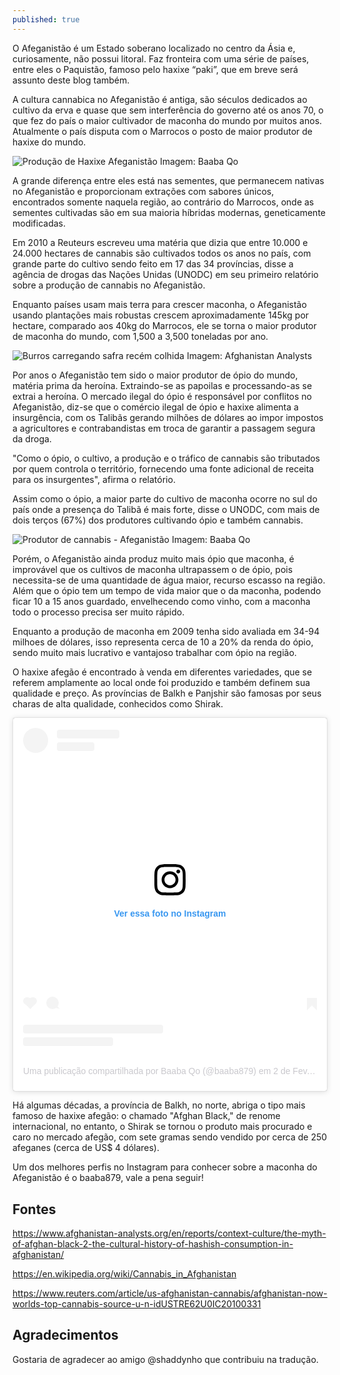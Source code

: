 ```yaml
---
published: true
---
```

O Afeganistão é um Estado soberano localizado no centro da Ásia e, curiosamente, não possui litoral. Faz fronteira com uma série de países, entre eles o Paquistão, famoso pelo haxixe “paki”, que em breve será assunto deste blog também.

A cultura cannabica no Afeganistão é antiga, são séculos dedicados ao cultivo da erva e quase que sem interferência do governo até os anos 70, o que fez do país o maior cultivador de maconha do mundo por muitos anos. Atualmente o país disputa com o Marrocos o posto de maior produtor de haxixe do mundo.

<img src="https://i.imgur.com/I8lKyIF.jpg" alt="Produção de Haxixe Afeganistão">
Imagem: Baaba Qo

A grande diferença entre eles está nas sementes, que permanecem nativas no Afeganistão e proporcionam extrações com sabores únicos, encontrados somente naquela região, ao contrário do Marrocos, onde as sementes cultivadas são em sua maioria híbridas modernas, geneticamente modificadas.

Em 2010 a Reuteurs escreveu uma matéria que dizia que entre 10.000 e 24.000 hectares de cannabis são cultivados todos os anos no país, com grande parte do cultivo sendo feito em 17 das 34 províncias, disse a agência de drogas das Nações Unidas (UNODC) em seu primeiro relatório sobre a produção de cannabis no Afeganistão.

Enquanto países usam mais terra para crescer maconha, o Afeganistão usando plantações mais robustas crescem aproximadamente 145kg por hectare, comparado aos 40kg do Marrocos, ele se torna o maior produtor de maconha do mundo, com 1,500 a 3,500 toneladas por ano.

<img src="https://i.imgur.com/ipQXxAa.jpg" alt="Burros carregando safra recém colhida">
Imagem: Afghanistan Analysts

Por anos o Afeganistão tem sido o maior produtor de ópio do mundo, matéria prima da heroína. Extraindo-se as papoilas e processando-as se extrai a heroína. O mercado ilegal do ópio é responsável por conflitos no Afeganistão, diz-se que o comércio ilegal de ópio e haxixe alimenta a insurgência, com os Talibãs gerando milhões de dólares ao impor impostos a agricultores e contrabandistas em troca de garantir a passagem segura da droga.

"Como o ópio, o cultivo, a produção e o tráfico de cannabis são tributados por quem controla o território, fornecendo uma fonte adicional de receita para os insurgentes", afirma o relatório.

Assim como o ópio, a maior parte do cultivo de maconha ocorre no sul do país onde a presença do Talibã é mais forte, disse o UNODC, com mais de dois terços (67%) dos produtores cultivando ópio e também cannabis.

<img src="https://i.imgur.com/X0FwQpT.jpg" alt="Produtor de cannabis - Afeganistão">
Imagem: Baaba Qo

Porém, o Afeganistão ainda produz muito mais ópio que maconha, é improvável que os cultivos de maconha ultrapassem o de ópio, pois necessita-se de uma quantidade de água maior, recurso escasso na região. Além que o ópio tem um tempo de vida maior que o da maconha, podendo ficar 10 a 15 anos guardado, envelhecendo como vinho, com a maconha todo o processo precisa ser muito rápido.

Enquanto a produção de maconha em 2009 tenha sido avaliada em 34-94 milhoes de dólares, isso representa cerca de 10 a 20% da renda do ópio, sendo muito mais lucrativo e vantajoso trabalhar com ópio na região.

O haxixe afegão é encontrado à venda em diferentes variedades, que se referem amplamente ao local onde foi produzido e também definem sua qualidade e preço. As províncias de Balkh e Panjshir são famosas por seus charas de alta qualidade, conhecidos como Shirak. 

<blockquote class="instagram-media" data-instgrm-permalink="https://www.instagram.com/p/B8GHS4aBtyT/?utm_source=ig_embed&amp;utm_campaign=loading" data-instgrm-version="12" style=" background:#FFF; border:0; border-radius:3px; box-shadow:0 0 1px 0 rgba(0,0,0,0.5),0 1px 10px 0 rgba(0,0,0,0.15); margin: 1px; max-width:540px; min-width:326px; padding:0; width:99.375%; width:-webkit-calc(100% - 2px); width:calc(100% - 2px);"><div style="padding:16px;"> <a href="https://www.instagram.com/p/B8GHS4aBtyT/?utm_source=ig_embed&amp;utm_campaign=loading" style=" background:#FFFFFF; line-height:0; padding:0 0; text-align:center; text-decoration:none; width:100%;" target="_blank"> <div style=" display: flex; flex-direction: row; align-items: center;"> <div style="background-color: #F4F4F4; border-radius: 50%; flex-grow: 0; height: 40px; margin-right: 14px; width: 40px;"></div> <div style="display: flex; flex-direction: column; flex-grow: 1; justify-content: center;"> <div style=" background-color: #F4F4F4; border-radius: 4px; flex-grow: 0; height: 14px; margin-bottom: 6px; width: 100px;"></div> <div style=" background-color: #F4F4F4; border-radius: 4px; flex-grow: 0; height: 14px; width: 60px;"></div></div></div><div style="padding: 19% 0;"></div> <div style="display:block; height:50px; margin:0 auto 12px; width:50px;"><svg width="50px" height="50px" viewBox="0 0 60 60" version="1.1" xmlns="https://www.w3.org/2000/svg" xmlns:xlink="https://www.w3.org/1999/xlink"><g stroke="none" stroke-width="1" fill="none" fill-rule="evenodd"><g transform="translate(-511.000000, -20.000000)" fill="#000000"><g><path d="M556.869,30.41 C554.814,30.41 553.148,32.076 553.148,34.131 C553.148,36.186 554.814,37.852 556.869,37.852 C558.924,37.852 560.59,36.186 560.59,34.131 C560.59,32.076 558.924,30.41 556.869,30.41 M541,60.657 C535.114,60.657 530.342,55.887 530.342,50 C530.342,44.114 535.114,39.342 541,39.342 C546.887,39.342 551.658,44.114 551.658,50 C551.658,55.887 546.887,60.657 541,60.657 M541,33.886 C532.1,33.886 524.886,41.1 524.886,50 C524.886,58.899 532.1,66.113 541,66.113 C549.9,66.113 557.115,58.899 557.115,50 C557.115,41.1 549.9,33.886 541,33.886 M565.378,62.101 C565.244,65.022 564.756,66.606 564.346,67.663 C563.803,69.06 563.154,70.057 562.106,71.106 C561.058,72.155 560.06,72.803 558.662,73.347 C557.607,73.757 556.021,74.244 553.102,74.378 C549.944,74.521 548.997,74.552 541,74.552 C533.003,74.552 532.056,74.521 528.898,74.378 C525.979,74.244 524.393,73.757 523.338,73.347 C521.94,72.803 520.942,72.155 519.894,71.106 C518.846,70.057 518.197,69.06 517.654,67.663 C517.244,66.606 516.755,65.022 516.623,62.101 C516.479,58.943 516.448,57.996 516.448,50 C516.448,42.003 516.479,41.056 516.623,37.899 C516.755,34.978 517.244,33.391 517.654,32.338 C518.197,30.938 518.846,29.942 519.894,28.894 C520.942,27.846 521.94,27.196 523.338,26.654 C524.393,26.244 525.979,25.756 528.898,25.623 C532.057,25.479 533.004,25.448 541,25.448 C548.997,25.448 549.943,25.479 553.102,25.623 C556.021,25.756 557.607,26.244 558.662,26.654 C560.06,27.196 561.058,27.846 562.106,28.894 C563.154,29.942 563.803,30.938 564.346,32.338 C564.756,33.391 565.244,34.978 565.378,37.899 C565.522,41.056 565.552,42.003 565.552,50 C565.552,57.996 565.522,58.943 565.378,62.101 M570.82,37.631 C570.674,34.438 570.167,32.258 569.425,30.349 C568.659,28.377 567.633,26.702 565.965,25.035 C564.297,23.368 562.623,22.342 560.652,21.575 C558.743,20.834 556.562,20.326 553.369,20.18 C550.169,20.033 549.148,20 541,20 C532.853,20 531.831,20.033 528.631,20.18 C525.438,20.326 523.257,20.834 521.349,21.575 C519.376,22.342 517.703,23.368 516.035,25.035 C514.368,26.702 513.342,28.377 512.574,30.349 C511.834,32.258 511.326,34.438 511.181,37.631 C511.035,40.831 511,41.851 511,50 C511,58.147 511.035,59.17 511.181,62.369 C511.326,65.562 511.834,67.743 512.574,69.651 C513.342,71.625 514.368,73.296 516.035,74.965 C517.703,76.634 519.376,77.658 521.349,78.425 C523.257,79.167 525.438,79.673 528.631,79.82 C531.831,79.965 532.853,80.001 541,80.001 C549.148,80.001 550.169,79.965 553.369,79.82 C556.562,79.673 558.743,79.167 560.652,78.425 C562.623,77.658 564.297,76.634 565.965,74.965 C567.633,73.296 568.659,71.625 569.425,69.651 C570.167,67.743 570.674,65.562 570.82,62.369 C570.966,59.17 571,58.147 571,50 C571,41.851 570.966,40.831 570.82,37.631"></path></g></g></g></svg></div><div style="padding-top: 8px;"> <div style=" color:#3897f0; font-family:Arial,sans-serif; font-size:14px; font-style:normal; font-weight:550; line-height:18px;"> Ver essa foto no Instagram</div></div><div style="padding: 12.5% 0;"></div> <div style="display: flex; flex-direction: row; margin-bottom: 14px; align-items: center;"><div> <div style="background-color: #F4F4F4; border-radius: 50%; height: 12.5px; width: 12.5px; transform: translateX(0px) translateY(7px);"></div> <div style="background-color: #F4F4F4; height: 12.5px; transform: rotate(-45deg) translateX(3px) translateY(1px); width: 12.5px; flex-grow: 0; margin-right: 14px; margin-left: 2px;"></div> <div style="background-color: #F4F4F4; border-radius: 50%; height: 12.5px; width: 12.5px; transform: translateX(9px) translateY(-18px);"></div></div><div style="margin-left: 8px;"> <div style=" background-color: #F4F4F4; border-radius: 50%; flex-grow: 0; height: 20px; width: 20px;"></div> <div style=" width: 0; height: 0; border-top: 2px solid transparent; border-left: 6px solid #f4f4f4; border-bottom: 2px solid transparent; transform: translateX(16px) translateY(-4px) rotate(30deg)"></div></div><div style="margin-left: auto;"> <div style=" width: 0px; border-top: 8px solid #F4F4F4; border-right: 8px solid transparent; transform: translateY(16px);"></div> <div style=" background-color: #F4F4F4; flex-grow: 0; height: 12px; width: 16px; transform: translateY(-4px);"></div> <div style=" width: 0; height: 0; border-top: 8px solid #F4F4F4; border-left: 8px solid transparent; transform: translateY(-4px) translateX(8px);"></div></div></div> <div style="display: flex; flex-direction: column; flex-grow: 1; justify-content: center; margin-bottom: 24px;"> <div style=" background-color: #F4F4F4; border-radius: 4px; flex-grow: 0; height: 14px; margin-bottom: 6px; width: 224px;"></div> <div style=" background-color: #F4F4F4; border-radius: 4px; flex-grow: 0; height: 14px; width: 144px;"></div></div></a><p style=" color:#c9c8cd; font-family:Arial,sans-serif; font-size:14px; line-height:17px; margin-bottom:0; margin-top:8px; overflow:hidden; padding:8px 0 7px; text-align:center; text-overflow:ellipsis; white-space:nowrap;"><a href="https://www.instagram.com/p/B8GHS4aBtyT/?utm_source=ig_embed&amp;utm_campaign=loading" style=" color:#c9c8cd; font-family:Arial,sans-serif; font-size:14px; font-style:normal; font-weight:normal; line-height:17px; text-decoration:none;" target="_blank">Uma publicação compartilhada por Baaba Qo (@baaba879)</a> em <time style=" font-family:Arial,sans-serif; font-size:14px; line-height:17px;" datetime="2020-02-03T07:02:37+00:00">2 de Fev, 2020 às 11:02 PST</time></p></div></blockquote> <script async src="//www.instagram.com/embed.js"></script>

Há algumas décadas, a província de Balkh, no norte, abriga o tipo mais famoso de haxixe afegão: o chamado "Afghan Black," de renome internacional, no entanto, o Shirak se tornou o produto mais procurado e caro no mercado afegão, com sete gramas sendo vendido por cerca de 250 afeganes (cerca de US$ 4 dólares).

Um dos melhores perfis no Instagram para conhecer sobre a maconha do Afeganistão é o baaba879, vale a pena seguir!

## Fontes

https://www.afghanistan-analysts.org/en/reports/context-culture/the-myth-of-afghan-black-2-the-cultural-history-of-hashish-consumption-in-afghanistan/

https://en.wikipedia.org/wiki/Cannabis_in_Afghanistan

https://www.reuters.com/article/us-afghanistan-cannabis/afghanistan-now-worlds-top-cannabis-source-u-n-idUSTRE62U0IC20100331

## Agradecimentos

Gostaria de agradecer ao amigo @shaddynho que contribuiu na tradução.

